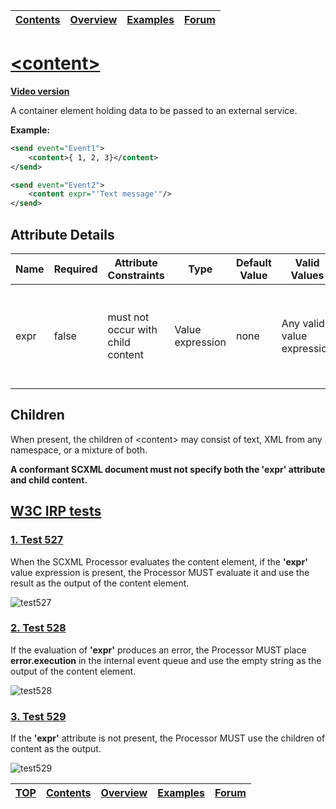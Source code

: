 <a name="top-anchor"/>

| [Contents](../README.md#table-of-contents) | [Overview](../README.md#scxml-overview) | [Examples](../README.md#examples) | [Forum](https://github.com/alexzhornyak/SCXML-tutorial/discussions) |
|---|---|---|---|

# [\<content\>](https://www.w3.org/TR/scxml/#content)

**[Video version](https://youtu.be/V9hqU9smirw)**

A container element holding data to be passed to an external service.

**Example:**
```xml
<send event="Event1">
	<content>{ 1, 2, 3}</content>
</send>

<send event="Event2">
	<content expr="'Text message'"/>
</send>
```
## Attribute Details
<table class="table table-striped table-bordered">
<thead>
<tr>
<th>Name</th><th>Required</th><th>Attribute Constraints</th><th>Type</th><th>Default Value</th><th>Valid Values</th><th>Description</th>
</tr>
</thead>
<tbody>
<tr>
<td>expr</td><td>false</td><td>must not occur with child content</td><td>Value expression</td><td>none</td><td>Any valid value expression</td><td>A value expression. See <a href="https://www.w3.org/TR/scxml/#ValueExpressions">5.9.3 Legal Data Values and Value Expressions</a> for details.</td>
</tr>
</tbody>
</table>

## Children
When present, the children of \<content\> may consist of text, XML from any namespace, or a mixture of both. 

**A conformant SCXML document must not specify both the 'expr' attribute and child content.**

## [W3C IRP tests](https://www.w3.org/Voice/2013/scxml-irp)

### [1. Test 527](https://www.w3.org/Voice/2013/scxml-irp/527/test527.txml)
When the SCXML Processor evaluates the content element, if the **'expr'** value expression is present, the Processor MUST evaluate it and use the result as the output of the content element.

![test527](https://user-images.githubusercontent.com/18611095/28513630-7c2c308c-705f-11e7-8107-f78dd192765a.png)

### [2. Test 528](https://www.w3.org/Voice/2013/scxml-irp/528/test528.txml)
If the evaluation of **'expr'** produces an error, the Processor MUST place **error.execution** in the internal event queue and use the empty string as the output of the content element.

![test528](https://user-images.githubusercontent.com/18611095/28513970-ef37fb82-7060-11e7-9df8-eb9ce5d24c2d.png)

### [3. Test 529](https://www.w3.org/Voice/2013/scxml-irp/529/test529.txml)
If the **'expr'** attribute is not present, the Processor MUST use the children of content as the output.

![test529](https://user-images.githubusercontent.com/18611095/28514396-81d880d2-7062-11e7-8f90-fd47c68c99c5.png)

| [TOP](#top-anchor) | [Contents](../README.md#table-of-contents) | [Overview](../README.md#scxml-overview) | [Examples](../Examples/README.md) | [Forum](https://github.com/alexzhornyak/SCXML-tutorial/discussions) |
|---|---|---|---|---|
